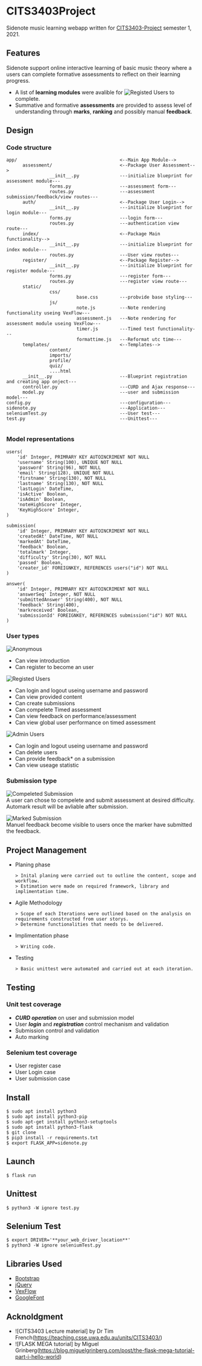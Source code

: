 
# CITS3403Project

Sidenote music learning webapp written for [CITS3403-Project](https://teaching.csse.uwa.edu.au/units/CITS3403/) semester 1, 2021.

## Features
Sidenote support online interactive learning of basic music theory where a users can complete formative assessments to reflect on their learning progress.

- A list of **learning modules** were avalible for ![Registed Users](https://img.shields.io/badge/-User-yellow.svg) to complete. 
- Summative and formative **assessments** are provided to assess level of understanding through **marks**, **ranking** and possibly manual **feedback**. 

## Design 
### Code structure 
```
app/                                      <--Main App Module-->
      assessment/                         <--Package User Assessment-->
                __init__.py               ---initialize blueprint for assessment module---
                forms.py                  ---assessment form---
                routes.py                 ---assessment submission/feedback/view routes---
      auth/                               <--Package User Login-->
                __init__.py               ---initialize blueprint for login module--- 
                forms.py                  ---login form---
                routes.py                 ---authentication view route---
      index/                              <--Package Main functionality-->
                __init__.py               ---initialize blueprint for index module---
                routes.py                 ---User view routes---
      register/                           <--Package Register-->
                __init__.py               ---initialize blueprint for register module---
                forms.py                  ---register form---
                routes.py                 ---register view route---
      static/                             
                css/    
                          base.css        ---probvide base styling---
                js/
                          note.js         ---Note rendering functionality useing VexFlow---
                          assessment.js   ---Note rendering for assessment module useing VexFlow---
                          timer.js        ---Timed test functionality---
                          formattime.js   ---Reformat utc time---
      templates/                          <--Templates-->
                content/                   
                imports/
                profile/
                quiz/
                ....html
      __init__.py                         ---Blueprint registration and creating app onject---
      controller.py                       ---CURD and Ajax response---
      model.py                            ---user and submission model---
config.py                                 ---configuration---
sidenote.py                               ---Application---
seleniumTest.py                           ---User test---
test.py                                   ---Unittest---
    
```
### Model representations 
```
users(
    'id' Integer, PRIMRARY KEY AUTOINCRIMENT NOT NULL
    'username' String(100), UNIQUE NOT NULL
    'password' String(96), NOT NULL
    'email' String(128), UNIQUE NOT NULL
    'firstname' String(130), NOT NULL
    'lastname' String(130), NOT NULL
    'lastLogin' DateTime,
    'isActive' Boolean,
    'isAdmin' Boolean,
    'noteHighScore' Integer,
    'KeyHighScore' Integer,
)

submission(
    'id' Integer, PRIMRARY KEY AUTOINCRIMENT NOT NULL
    'createdAt' DateTime, NOT NULL
    'markedAt' DateTime,
    'feedback' Boolean,
    'totalmark' Integer,
    'difficulty' String(30), NOT NULL
    'passed' Boolean,
    'creater_id' FOREIGNKEY, REFERENCES users("id") NOT NULL
)

answer(
    'id' Integer, PRIMRARY KEY AUTOINCRIMENT NOT NULL
    'answerSeq' Integer, NOT NULL
    'submittedAnswer' String(400), NOT NULL
    'feedback' String(400),
    'markreceived' Boolean,
    'submissionId' FOREIGNKEY, REFERENCES submission("id") NOT NULL
)
```
### User types 
![Anonymous](https://img.shields.io/badge/-Anonymous-black.svg)
- Can view introduction 
- Can register to become an user

![Registed Users](https://img.shields.io/badge/-User-yellow.svg)
- Can login and logout useing username and password
- Can view provided content
- Can create submissions 
- Can compelete Timed assessment
- Can view feedback on performance/assessment
- Can view global user performance on timed assessment

![Admin Users](https://img.shields.io/badge/-Admin-blue.svg)
- Can login and logout useing username and password
- Can delete users
- Can provide feedback* on a submission
- Can view useage statistic 

### Submission type 
![Compeleted Submission](https://img.shields.io/badge/Sub-Compeleted-orange.svg)  
A user can chose to compelete and submit assessment at desired difficulty.
Automark result will be avliable after submission. 

![Marked Submission](https://img.shields.io/badge/Sub-Marked-greed.svg)  
Manuel feedback become visible to users once the marker have submitted the feedback. 

## Project Management 

* Planing phase  

      > Inital planing were carried out to outline the content, scope and workflow. 
      > Estimation were made on required framework, library and implimentation time.
      
* Agile Methodology 

      > Scope of each Iterations were outlined based on the analysis on requirements constructed from user storys.
      > Determine functionalities that needs to be delivered.

* Implimentation phase

      > Writing code.

* Testing

      > Basic unittest were automated and carried out at each iteration.
## Testing
### Unit test coverage 
- ***CURD operation*** on user and submission model 
- User ***login*** and ***registration*** control mechanism and validation
- Submission control and validation 
- Auto marking 

### Selenium test coverage
- User register case
- User Login case
- User submission case

## Install
```
$ sudo apt install python3
$ sudo apt install python3-pip
$ sudo apt-get install python3-setuptools
$ sudo apt install python3-flask
$ git clone
$ pip3 install -r requirements.txt
$ export FLASK_APP=sidenote.py
```
## Launch
```
$ flask run
```
## Unittest
```
$ python3 -W ignore test.py
```
## Selenium Test
```
$ export DRIVER='**your_web_driver_location**'
$ python3 -W ignore seleniumTest.py
```
## Libraries Used
- [Bootstrap](https://getbootstrap.com/)
- [jQuery](https://jquery.com/)
- [VexFlow](https://github.com/0xfe/vexflow)
- [GoogleFont](https://fonts.google.com/specimen/Zilla+Slab#standard-styles)

## Acknoldgment
- ![CITS3403 Lecture material] by Dr Tim French(https://teaching.csse.uwa.edu.au/units/CITS3403/)
- ![FLASK MEGA tutorial] by Miguel Grinberg(https://blog.miguelgrinberg.com/post/the-flask-mega-tutorial-part-i-hello-world)
